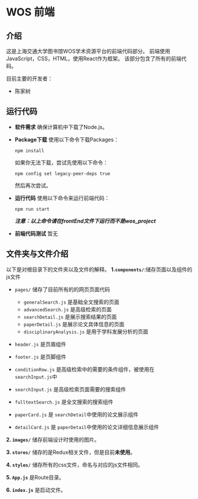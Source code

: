 # WOS 前端

## 介绍
这是上海交通大学图书馆WOS学术资源平台的前端代码部分。
前端使用JavaScript，CSS，HTML，使用React作为框架。
该部分包含了所有的前端代码。

目前主要的开发者：
- 陈家树

## 运行代码

- **软件需求**
    确保计算机中下载了Node.js。

- **Package下载**
    使用以下命令下载Packages：
    ```shell
    npm install
    ```
    如果你无法下载，尝试先使用以下命令：
    ```shell
    npm config set legacy-peer-deps true
    ```
    然后再次尝试。

- **运行代码**
    使用以下命令来运行前端代码：
    ```shell
    npm run start
    ```
    ***注意：以上命令请在frontEnd文件下运行而不是wos_project***

- **前端代码测试**
    暂无

## 文件夹与文件介绍
以下是对根目录下的文件夹以及文件的解释。
**1.`components/`**:储存页面以及组件的js文件
- `pages/` 储存了目前所有的的网页页面代码
    - `generalSearch.js` 是基础全文搜索的页面
    - `advancedSearch.js` 是高级检索的页面
    - `searchDetail.js` 是展示搜索结果的页面
    - `paperDetail.js` 是展示论文具体信息的页面
    - `disciplinaryAnalysis.js` 是用于学科发展分析的页面

- `header.js` 是页眉组件
- `footer.js` 是页脚组件
- `conditionRow.js` 是高级检索中的需要的条件组件，被使用在 `searchInput.js`中
- `searchInput.js` 是高级检索页面需要的搜索组件
- `fulltextSearch.js` 是全文搜索的搜索组件
- `paperCard.js` 是 `searchDetail`中使用的论文展示组件
- `detailCard.js` 是 `paperDetail`中使用的论文详细信息展示组件

**2. `images/`** 储存前端设计时使用的图片。

**3. `stores/`** 储存的是Redux相关文件，但是目前**未使用**。

**4. `styles/`** 储存所有的css文件，命名与对应的js文件相同。

**5. `App.js`** 是Route目录。

**6. `index.js`** 是启动文件。